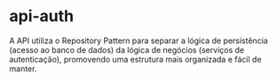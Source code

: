# api-auth
A API utiliza o Repository Pattern para separar a lógica de persistência (acesso ao banco de dados) da lógica de negócios (serviços de autenticação), promovendo uma estrutura mais organizada e fácil de manter.
